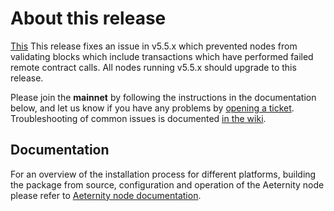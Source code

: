 # About this release

[This](https://github.com/aeternity/aeternity/releases/tag/v5.5.3) This
release fixes an issue in v5.5.x which prevented nodes from validating blocks
which include transactions which have performed failed remote contract calls.
All nodes running v5.5.x should upgrade to this release.

Please join the **mainnet** by following the instructions in the documentation below,
and let us know if you have any problems by [opening a ticket](https://github.com/aeternity/aeternity/issues).
Troubleshooting of common issues is documented [in the wiki](https://github.com/aeternity/aeternity/wiki/Troubleshooting).

## Documentation

For an overview of the installation process for different platforms,
building the package from source, configuration and operation of the Aeternity
node please refer to [Aeternity node documentation](https://docs.aeternity.io/).
